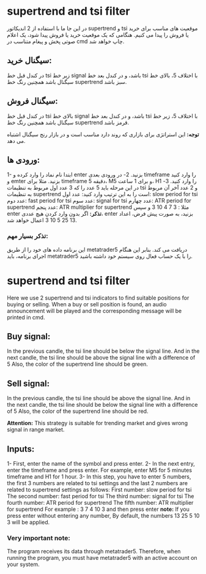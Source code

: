 # supertrend and tsi filter

در این جا ما با استفاده از 2 اندیکاتور supertrend و tsi موقعیت های مناسب برای خرید یا فروش را پیدا می کنیم.
هنگامی که یک موقعیت خرید یا فروش پیدا شود، یک اعلام صوتی پخش و پیغام متناسب در cmd چاپ خواهد شد.

## سیگنال خرید:
در کندل قبل خط tsi زیر خط signal باشد،
و در کندل بعد خط tsi با اختلاف 5، بالای خط سیگنال باشد 
همچنین رنگ خط supertrend سبز باشد.

## سیگنال فروش:
در کندل قبل خط tsi بالای خط signal باشد،
و در کندل بعد خط tsi با اختلاف 5، زیر خط سیگنال باشد 
همچنین رنگ خط supertrend قرمز باشد.

**توجه:**
این استراتژی برای بازاری که روند دارد مناسب است و در بازار رنج سیگنال اشتباه می دهد.

## ورودی ها:
1- ابتدا نام نماد را وارد کرده و enter بزنید.
2-  در ورودی بعدی timeframe را وارد کنید و emter بزنید.
مثلا برای timeframe 5 دقیقه، M5  و برای 1 ساعت، H1 را وارد کنید.
3-  در این مرحله باید 5 عدد را که 3 عدد اول مربوط به تنظیمات tsi و 2 عدد آخر آن مربوط به تنظیمات supertrend است را به این ترتیب وارد کنید:
عدد اول: slow period for tsi
عدد دوم: fast period for tsi
عدد سوم: signal for tsi
عدد چهارم: ATR period for supertrend
عدد پنجم: ATR multiplier for supertrend
مثلا :
3 7 4 10 3
و سپس enter
**تذکر:**
اگر بدون وارد کردن هیچ عددی، enter بزنید،
به صورت پیش فرض، اعداد 13 25 5 10 3 اعمال خواهد شد.

### تذکر بسیار مهم:
این برنامه داده های خود را از طریق metatrader5 دریافت می کند.
بنابر این هنگام  اجرای برنامه، باید metatrader5 را با یک حساب فعال روی سیستم خود داشته باشید.

# supertrend and tsi filter

Here we use 2 supertrend and tsi indicators to find suitable positions for buying or selling.
When a buy or sell position is found, an audio announcement will be played and the corresponding message will be printed in cmd.

## Buy signal:
In the previous candle, the tsi line should be below the signal line.
And in the next candle, the tsi line should be above the signal line with a difference of 5
Also, the color of the supertrend line should be green.

## Sell ​​signal:
In the previous candle, the tsi line should be above the signal line.
And in the next candle, the tsi line should be below the signal line with a difference of 5
Also, the color of the supertrend line should be red.

**Attention:**
This strategy is suitable for trending market and gives wrong signal in range market.

## Inputs:
1- First, enter the name of the symbol and press enter.
2- In the next entry, enter the timeframe and press enter.
For example, enter M5 for 5 minutes timeframe and H1 for 1 hour.
3- In this step, you have to enter 5 numbers, the first 3 numbers are related to tsi settings and the last 2 numbers are related to supertrend settings as follows:
First number: slow period for tsi
The second number: fast period for tsi
The third number: signal for tsi
The fourth number: ATR period for supertrend
The fifth number: ATR multiplier for supertrend
For example :
3 7 4 10 3
and then press enter
**note:**
If you press enter without entering any number,
By default, the numbers 13 25 5 10 3 will be applied.

### Very important note:
The program receives its data through metatrader5.
Therefore, when running the program, you must have metatrader5 with an active account on your system.
